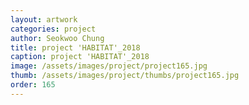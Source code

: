 ```yaml
---
layout: artwork
categories: project
author: Seokwoo Chung
title: project 'HABITAT'_2018
caption: project 'HABITAT'_2018
image: /assets/images/project/project165.jpg
thumb: /assets/images/project/thumbs/project165.jpg
order: 165
---
```

